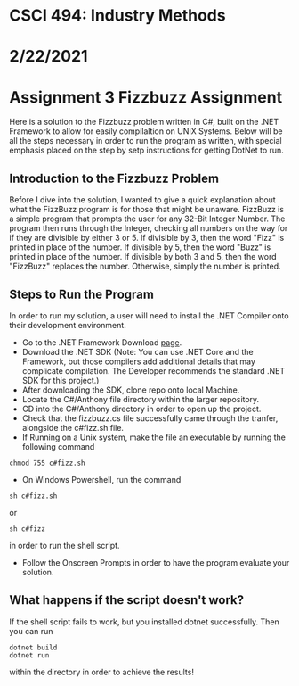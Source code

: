 # CSCI 494: Industry Methods
# 2/22/2021
# Assignment 3 Fizzbuzz Assignment

Here is a solution to the Fizzbuzz problem written in C#, built on the .NET Framework to allow for easily compilaltion on UNIX Systems. 
Below will be all the steps necessary in order to run the program as written, with special emphasis placed on the step by setp instructions for getting
DotNet to run. 

## Introduction to the Fizzbuzz Problem
Before I dive into the solution, I wanted to give a quick explanation about what the FizzBuzz program is for those that might be unaware. 
FizzBuzz is a simple program that prompts the user for any 32-Bit Integer Number. The program then runs through the Integer, checking all numbers on the way for if they are 
divisible by either 3 or 5. If divisible by 3, then the word "Fizz" is printed in place of the number. If divisible by 5, then the word "Buzz" is printed in place of the number.
If divisible by both 3 and 5, then the word "FizzBuzz" replaces the number. Otherwise, simply the number is printed. 

## Steps to Run the Program
In order to run my solution, a user will need to install the .NET Compiler onto their development environment. 

* Go to the .NET Framework Download [page](https://dotnet.microsoft.com/download). 
* Download the .NET SDK (Note: You can use .NET Core and the Framework, but those compilers add additional details that may complicate compilation. The Developer recommends the standard .NET SDK for this project.)
* After downloading the SDK, clone repo onto local Machine. 
* Locate the C#/Anthony file directory within the larger repository. 
* CD into the C#/Anthony directory in order to open up the project. 
* Check that the fizzbuzz.cs file successfully came through the tranfer, alongside the c#fizz.sh file. 
* If Running on a Unix system, make the file an executable by running the following command 
~~~
chmod 755 c#fizz.sh
~~~
* On Windows Powershell, run the command 
~~~
sh c#fizz.sh 
~~~
or 
~~~
sh c#fizz
~~~
in order to run the shell script.
* Follow the Onscreen Prompts in order to have the program evaluate your solution.  

## What happens if the script doesn't work? 
If the shell script fails to work, but you installed dotnet successfully. Then you can run
~~~
dotnet build
dotnet run
~~~ 
within the directory in order to achieve the results! 

